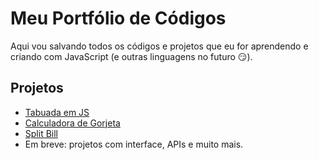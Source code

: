 # Meu Portfólio de Códigos

Aqui vou salvando todos os códigos e projetos que eu for aprendendo e criando com JavaScript (e outras linguagens no futuro 😏).

## Projetos

- [Tabuada em JS](./tabuada-js)
- [Calculadora de Gorjeta](./calculadora-gorjeta)
- [Split Bill](./split-bill)
- Em breve: projetos com interface, APIs e muito mais.
